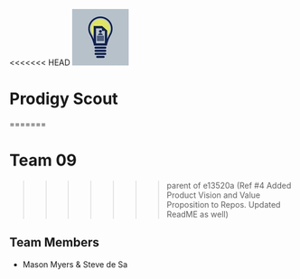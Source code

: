 <<<<<<< HEAD
![Alt text](./Team09/wwwroot/readme_logo_x.png)
# Prodigy Scout
=======
# Team 09
>>>>>>> parent of e13520a (Ref #4 Added Product Vision and Value Proposition to Repos. Updated ReadME as well)

## Team Members

- Mason Myers & Steve de Sa
